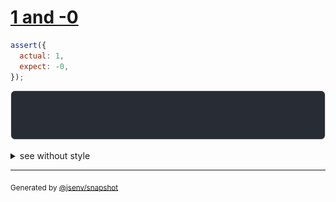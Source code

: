 # [1 and -0](../../number.test.js#L11)

```js
assert({
  actual: 1,
  expect: -0,
});
```

![img](throw.svg)

<details>
  <summary>see without style</summary>

```console
AssertionError: actual and expect are different

actual:  1
expect: -0
```

</details>


---

<sub>
  Generated by <a href="https://github.com/jsenv/core/tree/main/packages/independent/snapshot">@jsenv/snapshot</a>
</sub>
